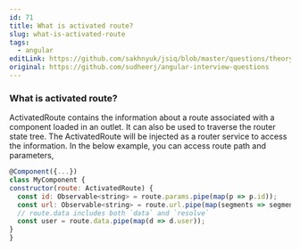 ```yaml
---
id: 71
title: What is activated route?
slug: what-is-activated-route
tags:
  - angular
editLink: https://github.com/sakhnyuk/jsiq/blob/master/questions/theory/angular/71.md
original: https://github.com/sudheerj/angular-interview-questions
---
```


### What is activated route?

ActivatedRoute contains the information about a route associated with a component loaded in an outlet. It can also be used to traverse the router state tree. The ActivatedRoute will be injected as a router service to access the information. In the below example, you can access route path and parameters,

```javascript
@Component({...})
class MyComponent {
constructor(route: ActivatedRoute) {
  const id: Observable<string> = route.params.pipe(map(p => p.id));
  const url: Observable<string> = route.url.pipe(map(segments => segments.join('')));
  // route.data includes both `data` and `resolve`
  const user = route.data.pipe(map(d => d.user));
}
}
```
